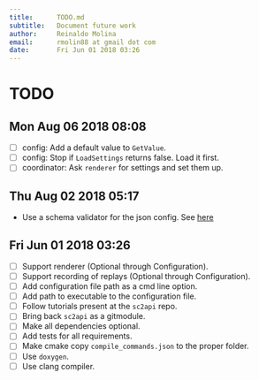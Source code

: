 ```yaml
---
title:	    TODO.md
subtitle:   Document future work
author:		Reinaldo Molina
email:      rmolin88 at gmail dot com
date:       Fri Jun 01 2018 03:26
---
```



# TODO

## Mon Aug 06 2018 08:08
- [ ] config: Add a default value to `GetValue`.
- [ ] config: Stop if `LoadSettings` returns false. Load it first.
- [ ] coordinator: Ask `renderer` for settings and set them up.

## Thu Aug 02 2018 05:17 
- Use a schema validator for the json config. See [here](http://rapidjson.org/md_doc_schema.html)

## Fri Jun 01 2018 03:26 
- [ ] Support renderer (Optional through Configuration).
- [ ] Support recording of replays (Optional through Configuration).
- [ ] Add configuration file path as a cmd line option.
- [ ] Add path to executable to the configuration file.
- [ ] Follow tutorials present at the `sc2api` repo.
- [ ] Bring back `sc2api` as a gitmodule.
- [ ] Make all dependencies optional.
- [ ] Add tests for all requirements.
- [ ] Make cmake copy `compile_commands.json` to the proper folder.
- [ ] Use `doxygen`.
- [ ] Use clang compiler.
